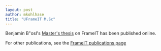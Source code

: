 ```yaml
---
layout: post
author: mkohlhase
title: "UFrameIT M.Sc"
---
```

Benjamin B"osl's
[Master's thesis](https://gl.kwarc.info/supervision/MSc-archive/blob/master/2020/Boesl_Benjamin.pdf)
on FrameIT has been published online.

For other publications, see the [FrameIT publications page](https://kwarc.github.io/bibs/frameit/)

